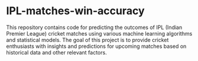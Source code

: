 # IPL-matches-win-accuracy
This repository contains code for predicting the outcomes of IPL (Indian Premier League) cricket matches using various machine learning algorithms and statistical models. The goal of this project is to provide cricket enthusiasts with insights and predictions for upcoming matches based on historical data and other relevant factors.

